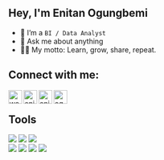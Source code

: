 ## Hey, I'm Enitan Ogungbemi 
<!-- <img src="https://c.tenor.com/nebZyl8oN7IAAAAi/wave-hello.gif" width="30px"> -->

 
- 🔭 I’m a `BI / Data Analyst`
- 💬 Ask me about anything
- 👨‍💻 My motto: Learn, grow, share, repeat.

## Connect with me:

[<img align="left" alt="webpage" width="27px" src="https://img.icons8.com/nolan/27/geography.png" />][website]

[<img align="left" alt="enitanOgungbemi  | LinkedIn" width="27px" src="https://img.icons8.com/nolan/27/linkedin.png" />][linkedin]
[<img align="left" alt="enitanogungbemi | Telegram" width="27px" src="https://img.icons8.com/nolan/27/telegram-app.png" />][telegram]
[<img align="left" alt="ogungbemi.enitan@gmail.com | Email" width="27px" src="https://img.icons8.com/nolan/27/email.png" />][email]

<br />

## Tools

<div align="left">
  <img src="https://img.shields.io/badge/Python-orange?style=flat-square&logo=python&logoColor=white"/>
  <img src="https://img.shields.io/badge/PowerBI-blue?style=flat-square&logo=powerbi&logoColor=white"/>
  <img src="https://img.shields.io/badge/R Programming-orange?style=flat-square&logo=r&logoColor=white"/>
  <br/>
  <img src="https://img.shields.io/badge/MySQL-red?style=flat-square&logo=mysql&logoColor=white"/>
  <img src="https://img.shields.io/badge/Visual_Studio-FA7343?style=flat-square&logo=visualstudio&logoColor=white"/>
  <img src="https://img.shields.io/badge/Tableu-9cf?style=flat-square&logo=tableau&logoColor=white"/>
  <img src="https://img.shields.io/badge/Git-0088CC?style=flat-square&logo=git&logoColor=white"/>
  

<br />




[website]: https://enitan.ogungbemi.com/
[linkedin]: https://www.linkedin.com/in/ogungbemi-enitan-0a6442129/
[telegram]: https://t.me/Eogungbemi
[email]: mailto:ogungbemi.enitan@gmail.com 


